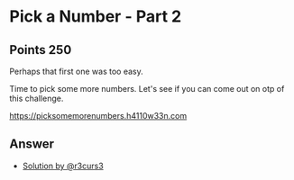 # Pick a Number - Part 2

## Points 250

Perhaps that first one was too easy.

Time to pick some more numbers. Let's see if you can come out on otp of this challenge.

https://picksomemorenumbers.h4110w33n.com

## Answer

- [Solution by @r3curs3](files/picksomemorenumbers.py)
